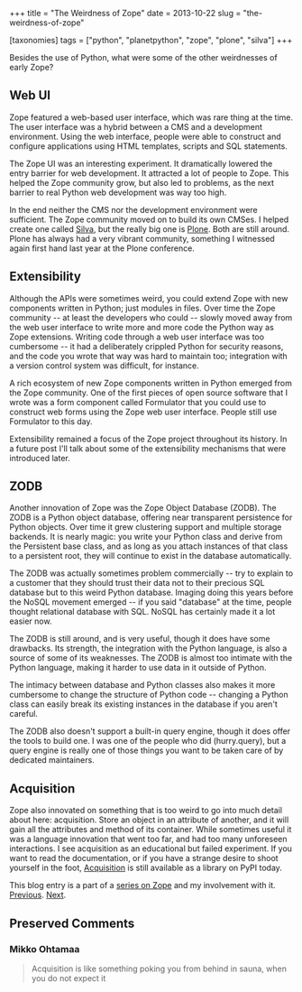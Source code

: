 +++
title = "The Weirdness of Zope"
date = 2013-10-22
slug = "the-weirdness-of-zope"

[taxonomies]
tags = ["python", "planetpython", "zope", "plone", "silva"]
+++

Besides the use of Python, what were some of the other weirdnesses of
early Zope?

## Web UI

Zope featured a web-based user interface, which was rare thing at the
time. The user interface was a hybrid between a CMS and a development
environment. Using the web interface, people were able to construct and
configure applications using HTML templates, scripts and SQL statements.

The Zope UI was an interesting experiment. It dramatically lowered the
entry barrier for web development. It attracted a lot of people to Zope.
This helped the Zope community grow, but also led to problems, as the
next barrier to real Python web development was way too high.

In the end neither the CMS nor the development environment were
sufficient. The Zope community moved on to build its own CMSes. I helped
create one called [Silva](http://silvacms.org/), but the really big one
is [Plone](http://plone.org). Both are still around. Plone has always
had a very vibrant community, something I witnessed again first hand
last year at the Plone conference.

## Extensibility

Although the APIs were sometimes weird, you could extend Zope with new
components written in Python; just modules in files. Over time the Zope
community -- at least the developers who could -- slowly moved away from
the web user interface to write more and more code the Python way as
Zope extensions. Writing code through a web user interface was too
cumbersome -- it had a deliberately crippled Python for security
reasons, and the code you wrote that way was hard to maintain too;
integration with a version control system was difficult, for instance.

A rich ecosystem of new Zope components written in Python emerged from
the Zope community. One of the first pieces of open source software that
I wrote was a form component called Formulator that you could use to
construct web forms using the Zope web user interface. People still use
Formulator to this day.

Extensibility remained a focus of the Zope project throughout its
history. In a future post I'll talk about some of the extensibility
mechanisms that were introduced later.

## ZODB

Another innovation of Zope was the Zope Object Database (ZODB). The ZODB
is a Python object database, offering near transparent persistence for
Python objects. Over time it grew clustering support and multiple
storage backends. It is nearly magic: you write your Python class and
derive from the Persistent base class, and as long as you attach
instances of that class to a persistent root, they will continue to
exist in the database automatically.

The ZODB was actually sometimes problem commercially -- try to explain
to a customer that they should trust their data not to their precious
SQL database but to this weird Python database. Imaging doing this years
before the NoSQL movement emerged -- if you said "database" at the time,
people thought relational database with SQL. NoSQL has certainly made it
a lot easier now.

The ZODB is still around, and is very useful, though it does have some
drawbacks. Its strength, the integration with the Python language, is
also a source of some of its weaknesses. The ZODB is almost too intimate
with the Python language, making it harder to use data in it outside of
Python.

The intimacy between database and Python classes also makes it more
cumbersome to change the structure of Python code -- changing a Python
class can easily break its existing instances in the database if you
aren't careful.

The ZODB also doesn't support a built-in query engine, though it does
offer the tools to build one. I was one of the people who did
(hurry.query), but a query engine is really one of those things you want
to be taken care of by dedicated maintainers.

## Acquisition

Zope also innovated on something that is too weird to go into much
detail about here: acquisition. Store an object in an attribute of
another, and it will gain all the attributes and method of its
container. While sometimes useful it was a language innovation that went
too far, and had too many unforeseen interactions. I see acquisition as
an educational but failed experiment. If you want to read the
documentation, or if you have a strange desire to shoot yourself in the
foot, [Acquisition](https://pypi.python.org/pypi/Acquisition) is still
available as a library on PyPI today.

This blog entry is a part of a [series on
Zope](@/posts/my-exit-from-zope.md) and my
involvement with it.
[Previous](@/posts/the-rise-of-zope.md).
[Next](@/posts/object-publishing.md).

## Preserved Comments

### Mikko Ohtamaa

> Acquisition is like something poking you from behind in sauna, when you do
> not expect it
